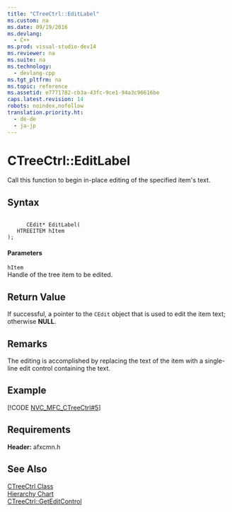 ```yaml
---
title: "CTreeCtrl::EditLabel"
ms.custom: na
ms.date: 09/19/2016
ms.devlang: 
  - C++
ms.prod: visual-studio-dev14
ms.reviewer: na
ms.suite: na
ms.technology: 
  - devlang-cpp
ms.tgt_pltfrm: na
ms.topic: reference
ms.assetid: e7771782-cb3a-43fc-9ce1-94a3c96616be
caps.latest.revision: 14
robots: noindex,nofollow
translation.priority.ht: 
  - de-de
  - ja-jp
---
```

# CTreeCtrl::EditLabel
Call this function to begin in-place editing of the specified item's text.  
  
## Syntax  
  
```  
  
      CEdit* EditLabel(  
   HTREEITEM hItem   
);  
```  
  
#### Parameters  
 `hItem`  
 Handle of the tree item to be edited.  
  
## Return Value  
 If successful, a pointer to the `CEdit` object that is used to edit the item text; otherwise **NULL**.  
  
## Remarks  
 The editing is accomplished by replacing the text of the item with a single-line edit control containing the text.  
  
## Example  
 [!CODE [NVC_MFC_CTreeCtrl#5](../CodeSnippet/VS_Snippets_Cpp/NVC_MFC_CTreeCtrl#5)]  
  
## Requirements  
 **Header:** afxcmn.h  
  
## See Also  
 [CTreeCtrl Class](../vs140/CTreeCtrl-Class.md)   
 [Hierarchy Chart](../vs140/Hierarchy-Chart.md)   
 [CTreeCtrl::GetEditControl](../vs140/CTreeCtrl--GetEditControl.md)
